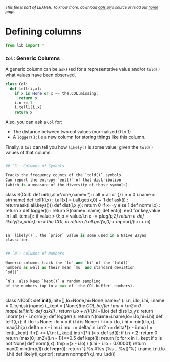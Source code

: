 
<small>_This file is part of LEANER. To know more, download [cols.py](https://github.com/ai-se/leaner/blob/master/src/cols.py)'s source or read our [home](https://github.com/ai-se/leaner) page._</small>


# Defining columns

````python
from lib import *
````

### `Col`: Generic Columns

A generic column can be `ask()`ed for a representative
value and/or `told()` what values have been observed.

````python
class Col:
  def tell(i,x):
    if x is None or x == the.COL.missing:
      return x
    i.n += 1
    i.tell1(i,x)
    return x
````

Also, you can ask a `Col` for:

+ The distance between two col values (normalized 0 to 1)
+ A `logger()`; i.e
  a new column for storing things like this column.

Finally, a `Col` can tell you how `likely()` is some
value, given the `told()` values of that column.
````python

## `S`: Columns of Symbols

Tracks the frequency counts of the `told()` symbols.
Can report the entropy `ent()` of that distribution
(which is a measure of the diversity of those symbols).

````
class S(Col): 
  def __init__(i,all=None,name=''): 
    i.all = all or {}
    i.n = 0
    i.name = str(name)
  def tell1(i,x)  : 
    i.all[x] = i.all.get(x,0) + 1
  def ask(i)     : return(ask(i.all.keys()))
  def dist(i,x,y): return 0 if x==y else 1
  def norm(i,x)  : return x
  def logger(i)  : return S(name=i.name)
  def ent(i):
    e=0
    for key,value in i.all.items():
      if value > 0:
        p = value/i.n
      e -= p*log(p,2)
    return e
  def likely(i,x,prior):
    m = the.COL.m
    return (i.all.get(x,0) + m*prior)/(i.n + m)
````python
    
In `likely()`, the `prior` value is some used in a Naive Bayes
classifier.


## `N`: Columns of Numbers

Numeric columns track the `lo` and `hi` of the `told()`
numbers as well as their mean `mu` and standard deviation
`sd()`.

`N`s  also keep `kept()` a random sampling
of the numbers (up to a max of `the.COL.buffer` numbers).
 
````
class N(Col):
  def __init__(i,init=[],lo=None,hi=None,name=''):
    i.n, i.lo, i.hi, i.name = 0,lo,hi,str(name)
    i._kept = [None]*the.COL.buffer
    i.mu = i.m2= 0
    map(i.tell,init)
  def ask(i)     : return i.lo + r()*(i.hi - i.lo)
  def dist(i,x,y): return i.norm(x) - i.norm(y)
  def logger(i): 
    return N(name=i.name,lo=i.lo,hi=i.hi)
  def tell1(i,x):
    if i.lo is None: i.lo = x
    if i.hi is None: i.hi = x
    i.lo, i.hi = min(i.lo,x), max(i.hi,x)
    delta = x - i.mu
    i.mu += delta/i.n
    i.m2 += delta*(x - i.mu)
    l = len(i._kept)
    if r() <= l/i.n: i._kept[ int(r()*l) ]= x
  def sd(i):
    if i.n < 2: return 0
    return (max(0,i.m2)/(i.n - 1))**0.5
  def kept(i): 
    return [x for x in i._kept if x is not None]
  def norm(i,x):
    tmp =(x - i.lo) / (i.hi - i.lo + 0.00001)
    return max(0,min(tmp,1))
  def __repr__(i): 
    return '{:%s #%s [%s .. %s]}'%(
      i.name,i.n,i.lo ,i.hi)
  def likely(i,x,prior):
    return normpdf(x,i.mu.i.sd())

